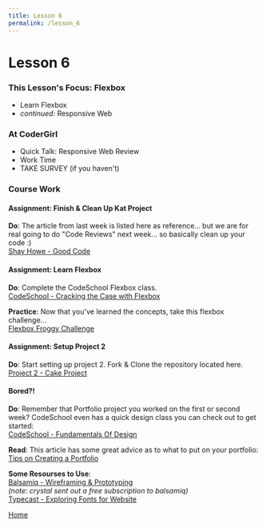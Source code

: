 ```yaml
---
title: Lesson 6
permalink: /lesson_6
---
```


# Lesson 6

### This Lesson's Focus: Flexbox
* Learn Flexbox
* *continued:* Responsive Web


### At CoderGirl
* Quick Talk: Responsive Web Review
* Work Time
* TAKE SURVEY (if you haven't)

### Course Work

#### Assignment: Finish & Clean Up Kat Project
**Do**: The article from last week is listed here as reference... but we are for real going to do "Code Reviews" next week... so basically clean up your code :)  
[Shay Howe - Good Code](http://learn.shayhowe.com/html-css/writing-your-best-code/)


#### Assignment: Learn Flexbox
**Do**: Complete the CodeSchool Flexbox class.  
[CodeSchool - Cracking the Case with Flexbox](https://www.codeschool.com/courses/cracking-the-case-with-flexbox)

**Practice**: Now that you've learned the concepts, take this flexbox challenge...  
[Flexbox Froggy Challenge](http://flexboxfroggy.com/)

#### Assignment: Setup Project 2
**Do**: Start setting up project 2. Fork & Clone the repository located here.  
[Project 2 - Cake Project](https://github.com/LaunchCoderGirlSTL/web_group_project_2)

#### Bored?!
**Do**: Remember that Portfolio project you worked on the first or second week? CodeSchool even has a quick design class you can check out to get started:  
[CodeSchool - Fundamentals Of Design](https://www.codeschool.com/courses/fundamentals-of-design)  

**Read**: This article has some great advice as to what to put on your portfolio:  
[Tips on Creating a Portfolio](https://skillcrush.com/2015/03/12/impressive-tech-portfolio/)  

**Some Resourses to Use**:  
[Balsamiq - Wireframing & Prototyping](https://balsamiq.com/)  
*(note: crystal sent out a free subscription to balsamiq)*   
[Typecast - Exploring Fonts for Website](https://typecast.com/)  

[Home]( /web_group_cohort )
